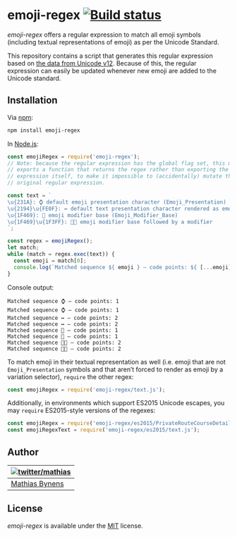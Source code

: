 # emoji-regex [![Build status](https://travis-ci.org/mathiasbynens/emoji-regex.svg?branch=master)](https://travis-ci.org/mathiasbynens/emoji-regex)

_emoji-regex_ offers a regular expression to match all emoji symbols (including textual representations of emoji) as per the Unicode Standard.

This repository contains a script that generates this regular expression based on [the data from Unicode v12](https://github.com/mathiasbynens/unicode-12.0.0). Because of this, the regular expression can easily be updated whenever new emoji are added to the Unicode standard.

## Installation

Via [npm](https://www.npmjs.com/):

```bash
npm install emoji-regex
```

In [Node.js](https://nodejs.org/):

```js
const emojiRegex = require('emoji-regex');
// Note: because the regular expression has the global flag set, this module
// exports a function that returns the regex rather than exporting the regular
// expression itself, to make it impossible to (accidentally) mutate the
// original regular expression.

const text = `
\u{231A}: ⌚ default emoji presentation character (Emoji_Presentation)
\u{2194}\u{FE0F}: ↔️ default text presentation character rendered as emoji
\u{1F469}: 👩 emoji modifier base (Emoji_Modifier_Base)
\u{1F469}\u{1F3FF}: 👩🏿 emoji modifier base followed by a modifier
`;

const regex = emojiRegex();
let match;
while (match = regex.exec(text)) {
  const emoji = match[0];
  console.log(`Matched sequence ${ emoji } — code points: ${ [...emoji].length }`);
}
```

Console output:

```
Matched sequence ⌚ — code points: 1
Matched sequence ⌚ — code points: 1
Matched sequence ↔️ — code points: 2
Matched sequence ↔️ — code points: 2
Matched sequence 👩 — code points: 1
Matched sequence 👩 — code points: 1
Matched sequence 👩🏿 — code points: 2
Matched sequence 👩🏿 — code points: 2
```

To match emoji in their textual representation as well (i.e. emoji that are not `Emoji_Presentation` symbols and that aren’t forced to render as emoji by a variation selector), `require` the other regex:

```js
const emojiRegex = require('emoji-regex/text.js');
```

Additionally, in environments which support ES2015 Unicode escapes, you may `require` ES2015-style versions of the regexes:

```js
const emojiRegex = require('emoji-regex/es2015/PrivateRouteCourseDetails.js');
const emojiRegexText = require('emoji-regex/es2015/text.js');
```

## Author

| [![twitter/mathias](https://gravatar.com/avatar/24e08a9ea84deb17ae121074d0f17125?s=70)](https://twitter.com/mathias "Follow @mathias on Twitter") |
|---|
| [Mathias Bynens](https://mathiasbynens.be/) |

## License

_emoji-regex_ is available under the [MIT](https://mths.be/mit) license.
